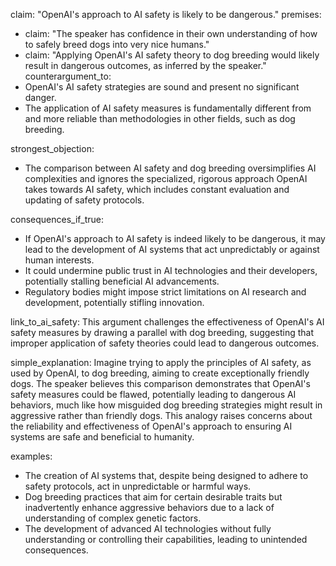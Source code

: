 claim: "OpenAI's approach to AI safety is likely to be dangerous."
premises:
  - claim: "The speaker has confidence in their own understanding of how to safely breed dogs into very nice humans."
  - claim: "Applying OpenAI's AI safety theory to dog breeding would likely result in dangerous outcomes, as inferred by the speaker."
counterargument_to:
  - OpenAI's AI safety strategies are sound and present no significant danger.
  - The application of AI safety measures is fundamentally different from and more reliable than methodologies in other fields, such as dog breeding.

strongest_objection:
  - The comparison between AI safety and dog breeding oversimplifies AI complexities and ignores the specialized, rigorous approach OpenAI takes towards AI safety, which includes constant evaluation and updating of safety protocols.

consequences_if_true:
  - If OpenAI's approach to AI safety is indeed likely to be dangerous, it may lead to the development of AI systems that act unpredictably or against human interests.
  - It could undermine public trust in AI technologies and their developers, potentially stalling beneficial AI advancements.
  - Regulatory bodies might impose strict limitations on AI research and development, potentially stifling innovation.

link_to_ai_safety: This argument challenges the effectiveness of OpenAI's AI safety measures by drawing a parallel with dog breeding, suggesting that improper application of safety theories could lead to dangerous outcomes.

simple_explanation: Imagine trying to apply the principles of AI safety, as used by OpenAI, to dog breeding, aiming to create exceptionally friendly dogs. The speaker believes this comparison demonstrates that OpenAI's safety measures could be flawed, potentially leading to dangerous AI behaviors, much like how misguided dog breeding strategies might result in aggressive rather than friendly dogs. This analogy raises concerns about the reliability and effectiveness of OpenAI's approach to ensuring AI systems are safe and beneficial to humanity.

examples:
  - The creation of AI systems that, despite being designed to adhere to safety protocols, act in unpredictable or harmful ways.
  - Dog breeding practices that aim for certain desirable traits but inadvertently enhance aggressive behaviors due to a lack of understanding of complex genetic factors.
  - The development of advanced AI technologies without fully understanding or controlling their capabilities, leading to unintended consequences.